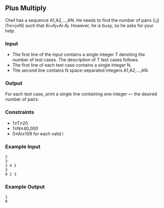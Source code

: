 ## Plus Multiply

Chef has a sequence A1,A2,…,AN. He needs to find the number of pairs (i,j) (1≤i<j≤N) such that Ai+Aj=Ai⋅Aj. However, he is busy, so he asks for your help.

### Input

- The first line of the input contains a single integer T denoting the number of test cases. The description of T test cases follows.
- The first line of each test case contains a single integer N.
- The second line contains N space-separated integers A1,A2,…,AN.

### Output

For each test case, print a single line containing one integer ― the desired number of pairs.

### Constraints

- 1≤T≤20
- 1≤N≤40,000
- 0≤Ai≤109 for each valid i

### Example Input

```
2
3
2 4 2
3
0 2 3
```

### Example Output

```
1
0
```
